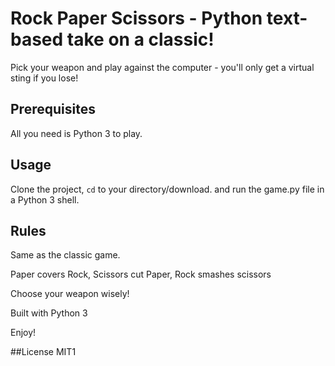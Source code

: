 # Rock Paper Scissors - Python text-based take on a classic!

Pick your weapon and play against the computer - you'll only get a virtual sting if you lose!

## Prerequisites

All you need is Python 3 to play.

## Usage
Clone the project, <code>cd</code> to your directory/download. and run the game.py file in a Python 3 shell.

## Rules
Same as the classic game.

Paper covers Rock, Scissors cut Paper, Rock smashes scissors

Choose your weapon wisely!

Built with Python 3

Enjoy!

##License
MIT1

